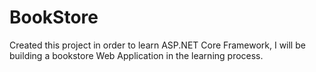 # BookStore
Created this project in order to learn ASP.NET Core Framework, I will be building a bookstore Web Application in the learning process.
